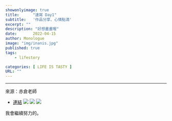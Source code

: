 ```yaml
---
showonlyimage: true
title:      "速寫 Day1"
subtitle:   '作品分享、心情點滴'
excerpt: ""
description: "好想畫畫喔"
date:       2022-04-15
author: Monologue    
image: "img/inanis.jpg"
published: true 
tags:
    - lifestory

categories: [ LIFE IS TASTY ]
URL: ""
---
```

***
來源：赤倉老師
* [連結](https://twitter.com/akakura1341)
![](/blog/sketch/d1-1.jpg)
![](/blog/sketch/d1-3.jpg)
![](/blog/sketch/d1-2.jpg)  
  
我會繼續努力的。
<!--more-->
